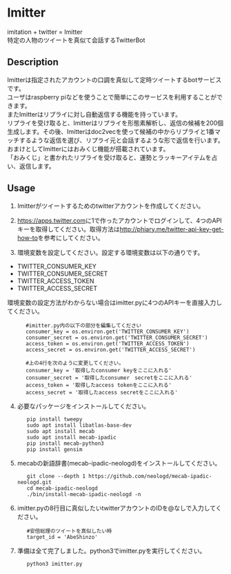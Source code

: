 # Imitter
imitation + twitter = Imitter  
特定の人物のツイートを真似て会話するTwitterBot  

## Description
Imitterは指定されたアカウントの口調を真似して定時ツイートするbotサービスです。  
ユーザはraspberry piなどを使うことで簡単にこのサービスを利用することができます。  
またImitterはリプライに対し自動返信する機能を持っています。  
リプライを受け取ると、Imitterはリプライを形態素解析し、返信の候補を200個生成します。その後、Imitterはdoc2vecを使って候補の中からリプライと1番マッチするような返信を選び、リプライ元と会話するような形で返信を行います。  
おまけとしてImitterにはおみくじ機能が搭載されています。  
「おみくじ」と書かれたリプライを受け取ると、運勢とラッキーアイテムを占い、返信します。

## Usage
1. Imitterがツイートするためのtwitterアカウントを作成してください。


2. <https://apps.twitter.com>に1で作ったアカウントでログインして、4つのAPIキーを取得してください。取得方法は<http://phiary.me/twitter-api-key-get-how-to>を参考にしてください。


3. 環境変数を設定してください。設定する環境変数は以下の通りです。  
  * TWITTER_CONSUMER_KEY
  * TWITTER_CONSUMER_SECRET
  * TWITTER_ACCESS_TOKEN
  * TWITTER_ACCESS_SECRET  

  環境変数の設定方法がわからない場合はimitter.pyに4つのAPIキーを直接入力してください。

          #imitter.py内の以下の部分を編集してください
          consumer_key = os.environ.get('TWITTER_CONSUMER_KEY')
          consumer_secret = os.environ.get('TWITTER_CONSUMER_SECRET')
          access_token = os.environ.get('TWITTER_ACCESS_TOKEN')
          access_secret = os.environ.get('TWITTER_ACCESS_SECRET')

          #上の4行を次のように変更してください。
          consumer_key = '取得したconsumer keyをここに入れる'
          consumer_secret = '取得したconsumer　secretをここに入れる'
          access_token = '取得したaccess tokenをここに入れる'
          access_secret = '取得したaccess secretをここに入れる'

4. 必要なパッケージをインストールしてください。

          pip install tweepy
          sudo apt install libatlas-base-dev
          sudo apt install mecab
          sudo apt install mecab-ipadic
          pip install mecab-python3
          pip install gensim

5. mecabの新語辞書(mecab-ipadic-neologd)をインストールしてください。  

          git clone --depth 1 https://github.com/neologd/mecab-ipadic-neologd.git
          cd mecab-ipadic-neologd
          ./bin/install-mecab-ipadic-neologd -n

6. imitter.pyの8行目に真似したいtwitterアカウントのIDを@なしで入力してください。  

          #安倍総理のツイートを真似したい時
          target_id = 'AbeShinzo'

7. 準備は全て完了しました。python3でimitter.pyを実行してください。

          python3 imitter.py
